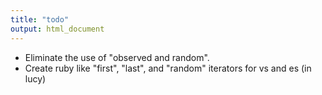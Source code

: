 ```yaml
---
title: "todo"
output: html_document
---
```


* Eliminate the use of "observed and random". 
* Create ruby like "first", "last", and "random" iterators for vs and es (in lucy)